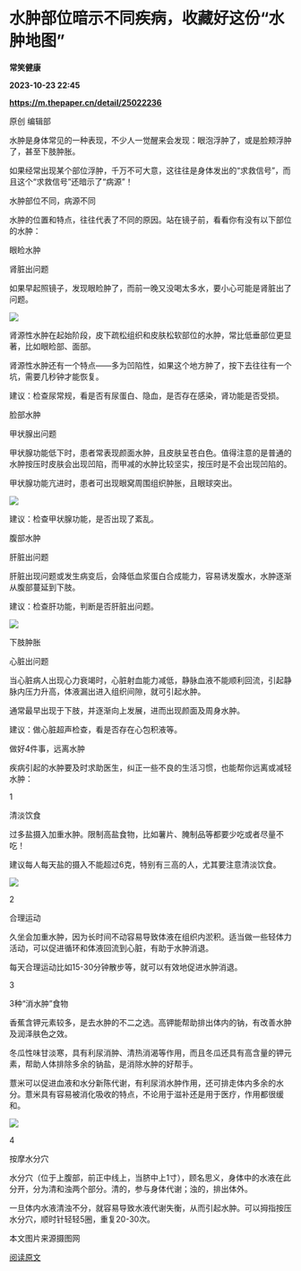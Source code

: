 # 水肿部位暗示不同疾病，收藏好这份“水肿地图”
**常笑健康**

**2023-10-23 22:45**

**https://m.thepaper.cn/detail/25022236**

原创 编辑部

水肿是身体常见的一种表现，不少人一觉醒来会发现：眼泡浮肿了，或是脸颊浮肿了，甚至下肢肿胀。

如果经常出现某个部位浮肿，千万不可大意，这往往是身体发出的“求救信号”，而且这个“求救信号”还暗示了“病源”！

水肿部位不同，病源不同

水肿的位置和特点，往往代表了不同的原因。站在镜子前，看看你有没有以下部位的水肿：

眼睑水肿

肾脏出问题

如果早起照镜子，发现眼睑肿了，而前一晚又没喝太多水，要小心可能是肾脏出了问题。

![](https://imagepphcloud.thepaper.cn/pph/image/275/180/145.jpg)

肾源性水肿在起始阶段，皮下疏松组织和皮肤松软部位的水肿，常比低垂部位更显著，比如眼睑部、面部。

肾源性水肿还有一个特点——多为凹陷性，如果这个地方肿了，按下去往往有一个坑，需要几秒钟才能恢复。

建议：检查尿常规，看是否有尿蛋白、隐血，是否存在感染，肾功能是否受损。

脸部水肿

甲状腺出问题

甲状腺功能低下时，患者常表现颜面水肿，且皮肤呈苍白色。值得注意的是普通的水肿按压时皮肤会出现凹陷，而甲减的水肿比较坚实，按压时是不会出现凹陷的。

甲状腺功能亢进时，患者可出现眼窝周围组织肿胀，且眼球突出。

![](https://imagepphcloud.thepaper.cn/pph/image/275/180/148.jpg)

建议：检查甲状腺功能，是否出现了紊乱。

腹部水肿

肝脏出问题

肝脏出现问题或发生病变后，会降低血浆蛋白合成能力，容易诱发腹水，水肿逐渐从腹部蔓延到下肢。

建议：检查肝功能，判断是否肝脏出问题。

![](https://imagepphcloud.thepaper.cn/pph/image/275/180/153.jpg)

下肢肿胀

心脏出问题

当心脏病人出现心力衰竭时，心脏射血能力减低，静脉血液不能顺利回流，引起静脉内压力升高，体液漏出进入组织间隙，就可引起水肿。

通常最早出现于下肢，并逐渐向上发展，进而出现颜面及周身水肿。

建议：做心脏超声检查，看是否存在心包积液等。

做好4件事，远离水肿

疾病引起的水肿要及时求助医生，纠正一些不良的生活习惯，也能帮你远离或减轻水肿：

1

清淡饮食

过多盐摄入加重水肿。限制高盐食物，比如薯片、腌制品等都要少吃或者尽量不吃！

建议每人每天盐的摄入不能超过6克，特别有三高的人，尤其要注意清淡饮食。

![](https://imagepphcloud.thepaper.cn/pph/image/275/180/155.jpg)

2

合理运动

久坐会加重水肿，因为长时间不动容易导致体液在组织内淤积。适当做一些轻体力活动，可以促进循环和体液回流到心脏，有助于水肿消退。

每天合理运动比如15-30分钟散步等，就可以有效地促进水肿消退。

3

3种“消水肿”食物

香蕉含钾元素较多，是去水肿的不二之选。高钾能帮助排出体内的钠，有改善水肿及润泽肤色之效。

冬瓜性味甘淡寒，具有利尿消肿、清热消渴等作用，而且冬瓜还具有高含量的钾元素，帮助人体排除多余的钠盐，是消除水肿的好帮手。

薏米可以促进血液和水分新陈代谢，有利尿消水肿作用，还可排走体内多余的水分。薏米具有容易被消化吸收的特点，不论用于滋补还是用于医疗，作用都很缓和。

![](https://imagepphcloud.thepaper.cn/pph/image/275/180/156.jpg)

4

按摩水分穴

水分穴（位于上腹部，前正中线上，当脐中上1寸），顾名思义，身体中的水液在此分开，分为清和浊两个部分。清的，参与身体代谢；浊的，排出体外。

一旦体内水液清浊不分，就容易导致水液代谢失衡，从而引起水肿。可以拇指按压水分穴，顺时针轻轻5圈，重复20-30次。

本文图片来源摄图网

[阅读原文](http://mp.weixin.qq.com/s?__biz=MzAwMzU2NzA2Ng==&mid=2685571584&idx=1&sn=061a51afab9a4df938b0e9fbd92cf689)